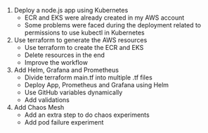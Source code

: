 1. Deploy a node.js app using Kubernetes
    - ECR and EKS were already created in my AWS account
    - Some problems were faced during the deployment related to permissions to use kubectl in Kubernetes
2. Use terraform to generate the AWS resources
    - Use terraform to create the ECR and EKS
    - Delete resources in the end
    - Improve the workflow
3. Add Helm, Grafana and Prometheus
    - Divide terraform main.tf into multiple .tf files
    - Deploy App, Prometheus and Grafana using Helm
    - Use GitHub variables dynamically
    - Add validations
4. Add Chaos Mesh
    - Add an extra step to do chaos experiments
    - Add pod failure experiment